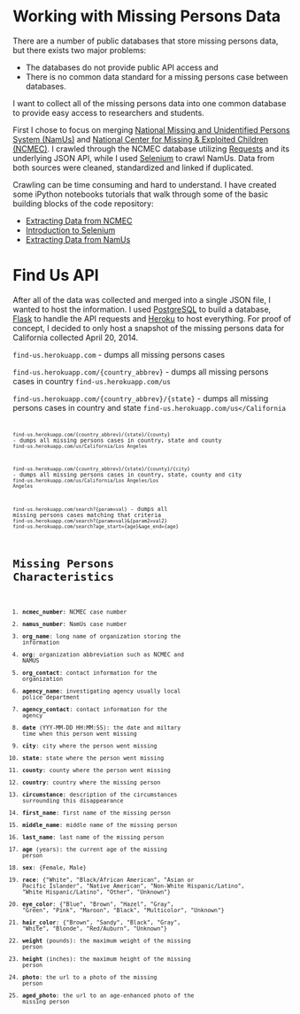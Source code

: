 Working with Missing Persons Data
=====

There are a number of public databases that store missing persons data, but there exists two major problems: 

- The databases do not provide public API access and
- There is no common data standard for a missing persons case between databases. 

I want to collect all of the missing persons data into one common database to provide easy access to researchers and students.

First I chose to focus on merging [National Missing and Unidentified Persons System (NamUs)](www.findthemissing.org) and [National Center for Missing & Exploited Children (NCMEC)](www.missingkids.com). I crawled through the NCMEC database utilizing [Requests](http://docs.python-requests.org/en/latest/) and its underlying JSON API, while I used [Selenium](http://docs.seleniumhq.org/) to crawl NamUs. Data from both sources were cleaned, standardized and linked if duplicated. 

Crawling can be time consuming and hard to understand. I have created some iPython notebooks tutorials that walk through some of the basic building blocks of the code repository:

- [Extracting Data from NCMEC](http://nbviewer.ipython.org/gist/anonymous/4357ae2ea7bd1ffb3894)
- [Introduction to Selenium](http://nbviewer.ipython.org/gist/jcmack/e328b6a7add74ed75f80)
- [Extracting Data from NamUs](http://nbviewer.ipython.org/gist/anonymous/8de2535ea80dfc35c228)

Find Us API
=====

After all of the data was collected and merged into a single JSON file, I wanted to host the information. I used [PostgreSQL](http://www.postgresql.org/) to build a database, [Flask](http://flask.pocoo.org/) to handle the API requests and [Heroku](www.heroku.com) to host everything. For proof of concept, I decided to only host a snapshot of the missing persons data for California collected April 20, 2014. 

<code>find-us.herokuapp.com</code> - dumps all missing persons cases

<code>find-us.herokuapp.com/{country_abbrev}</code> - dumps all missing persons cases in country
<code>find-us.herokuapp.com/us</code>

<code>find-us.herokuapp.com/{country_abbrev}/{state}</code> - dumps all missing persons cases in country and state
<code>find-us.herokuapp.com/us</California<code>

<code>find-us.herokuapp.com/{country_abbrev}/{state}/{county}</code> - dumps all missing persons cases in country, state and county
<code>find-us.herokuapp.com/us/California/Los Angeles</code>

<code>find-us.herokuapp.com/{country_abbrev}/{state}/{county}/{city}</code> - dumps all missing persons cases in country, state, county and city
<code>find-us.herokuapp.com/us/California/Los Angeles/Los Angeles</code>

<code>find-us.herokuapp.com/search?{param=val}</code> - dumps all missing persons cases matching that criteria
<code>find-us.herokuapp.com/search?{param=val}&{param2=val2}</code>
<code>find-us.herokuapp.com/search?age_start={age}&age_end={age}</code>


Missing Persons Characteristics
=====

1. 	**ncmec_number**: NCMEC case number
2. 	**namus_number**: NamUs case number
3. 	**org_name**: long name of organization storing the information
4. 	**org**: organization abbreviation such as NCMEC and NAMUS
5. 	**org_contact**: contact information for the organization
6. 	**agency_name**: investigating agency usually local police department 
7. 	**agency_contact**: contact information for the agency
8. 	**date** (YYY-MM-DD HH:MM:SS): the date and miltary time when this person went missing
9. 	**city**: city where the person went missing
10. **state**: state where the person went missing
11.	**county**: county where the person went missing
12.	**country**: country where the missing person
13.	**circumstance**: description of the circumstances surrounding this disappearance
14.	**first_name**: first name of the missing person
15.	**middle_name**: middle name of the missing person
16.	**last_name**: last name of the missing person
17.	**age** (years): the current age of the missing person
18.	**sex**: {Female, Male}
19.	**race**: {"White", "Black/African American", "Asian or Pacific Islander", "Native American", "Non-White Hispanic/Latino", "White Hispanic/Latino", "Other", "Unknown"}
20.	**eye_color**: {"Blue", "Brown", "Hazel", "Gray", "Green", "Pink", "Maroon", "Black", "Multicolor", "Unknown"}
21.	**hair_color**: {"Brown", "Sandy", "Black", "Gray", "White", "Blonde", "Red/Auburn", "Unknown"}
22.	**weight** (pounds): the maximum weight of the missing person
23.	**height** (inches): the maximum height of the missing person
24.	**photo**: the url to a photo of the missing person
25.	**aged_photo**: the url to an age-enhanced photo of the missing person